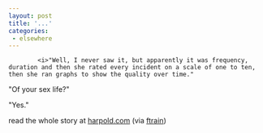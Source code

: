 ```yaml
---
layout: post
title: '...'
categories:
 - elsewhere
---
```


			<i>"Well, I never saw it, but apparently it was frequency, duration and then she rated every incident on a scale of one to ten, then she ran graphs to show the quality over time." 



"Of your sex life?"



"Yes."</i>



read the whole story at <a href="http://www.harpold.com/500/paddock/00000201.html">harpold.com</a> (via <a href="http://ftrain.com">ftrain</a>)


